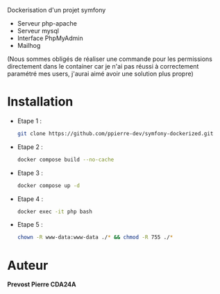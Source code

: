Dockerisation d'un projet symfony
- Serveur php-apache
- Serveur mysql
- Interface PhpMyAdmin
- Mailhog

(Nous sommes obligés de réaliser une commande pour les permissions directement dans le container car je n'ai pas réussi à correctement paramétré mes users, j'aurai aimé avoir une solution plus propre)

# Installation

- Etape 1 : 
    ```bash 
    git clone https://github.com/ppierre-dev/symfony-dockerized.git
    ```
- Etape 2 : 
    ```bash
    docker compose build --no-cache
    ```
- Etape 3 :
    ```bash
    docker compose up -d
    ```
- Etape 4 :
    ```bash
    docker exec -it php bash
    ```
- Etape 5 :
    ```bash
    chown -R www-data:www-data ./* && chmod -R 755 ./*
    ```
# Auteur
**Prevost Pierre CDA24A**
